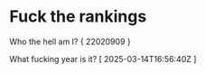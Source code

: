 # Fuck the rankings

Who the hell am I?
{ 22020909 }

What fucking year is it?
[ 2025-03-14T16:56:40Z ]
